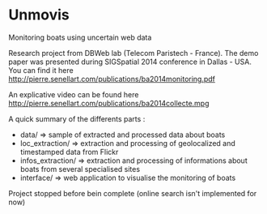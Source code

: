 # Unmovis
Monitoring boats using uncertain web data

Research project from DBWeb lab (Telecom Paristech - France). The demo paper was presented during SIGSpatial 2014 conference in Dallas - USA.
You can find it here http://pierre.senellart.com/publications/ba2014monitoring.pdf

An explicative video can be found here http://pierre.senellart.com/publications/ba2014collecte.mpg


A quick summary of the differents parts :

- data/ => sample of extracted and processed data about boats
- loc_extraction/ => extraction and processing of geolocalized and timestamped data from Flickr
- infos_extraction/ => extraction and processing of informations about boats from several specialised sites
- interface/ => web application to visualise the monitoring of boats

Project stopped before bein complete (online search isn't implemented for now)
